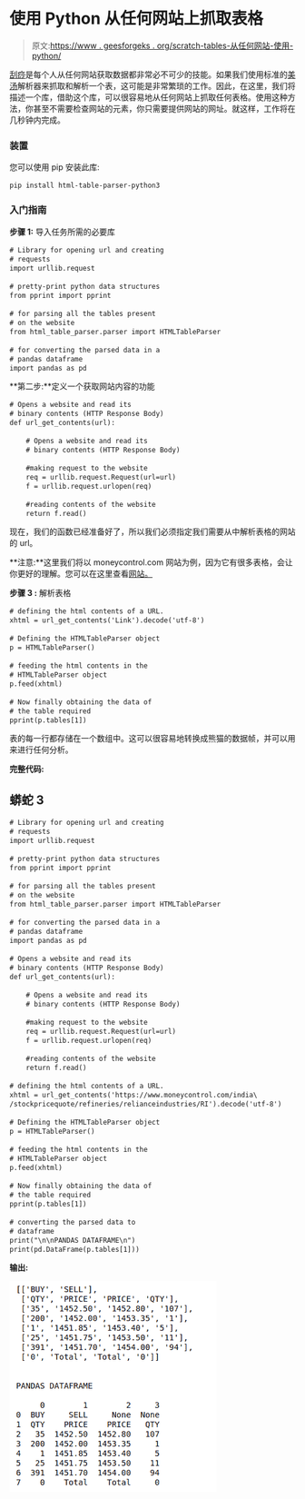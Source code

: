 # 使用 Python 从任何网站上抓取表格

> 原文:[https://www . geesforgeks . org/scratch-tables-从任何网站-使用-python/](https://www.geeksforgeeks.org/scrape-tables-from-any-website-using-python/)

[刮痧](https://www.geeksforgeeks.org/introduction-to-web-scraping/)是每个人从任何网站获取数据都非常必不可少的技能。如果我们使用标准的[美汤](https://www.geeksforgeeks.org/implementing-web-scraping-python-beautiful-soup/)解析器来抓取和解析一个表，这可能是非常繁琐的工作。因此，在这里，我们将描述一个库，借助这个库，可以很容易地从任何网站上抓取任何表格。使用这种方法，你甚至不需要检查网站的元素，你只需要提供网站的网址。就这样，工作将在几秒钟内完成。

### 装置

您可以使用 pip 安装此库:

```
pip install html-table-parser-python3
```

### 入门指南

**步骤 1:** 导入任务所需的必要库

```
# Library for opening url and creating 
# requests
import urllib.request

# pretty-print python data structures
from pprint import pprint

# for parsing all the tables present 
# on the website
from html_table_parser.parser import HTMLTableParser

# for converting the parsed data in a
# pandas dataframe
import pandas as pd
```

**第二步:**定义一个获取网站内容的功能

```
# Opens a website and read its
# binary contents (HTTP Response Body)
def url_get_contents(url):

    # Opens a website and read its
    # binary contents (HTTP Response Body)

    #making request to the website
    req = urllib.request.Request(url=url)
    f = urllib.request.urlopen(req)

    #reading contents of the website
    return f.read()
```

现在，我们的函数已经准备好了，所以我们必须指定我们需要从中解析表格的网站的 url。

**注意:**这里我们将以 moneycontrol.com 网站为例，因为它有很多表格，会让你更好的理解。您可以在这里查看[网站。](https://www.moneycontrol.com/india/stockpricequote/refineries/relianceindustries/RI)

**步骤 3 :** 解析表格

```
# defining the html contents of a URL.
xhtml = url_get_contents('Link').decode('utf-8')

# Defining the HTMLTableParser object
p = HTMLTableParser()

# feeding the html contents in the
# HTMLTableParser object
p.feed(xhtml)

# Now finally obtaining the data of
# the table required
pprint(p.tables[1])
```

表的每一行都存储在一个数组中。这可以很容易地转换成熊猫的数据帧，并可以用来进行任何分析。

**完整代码:**

## 蟒蛇 3

```
# Library for opening url and creating
# requests
import urllib.request

# pretty-print python data structures
from pprint import pprint

# for parsing all the tables present
# on the website
from html_table_parser.parser import HTMLTableParser

# for converting the parsed data in a
# pandas dataframe
import pandas as pd

# Opens a website and read its
# binary contents (HTTP Response Body)
def url_get_contents(url):

    # Opens a website and read its
    # binary contents (HTTP Response Body)

    #making request to the website
    req = urllib.request.Request(url=url)
    f = urllib.request.urlopen(req)

    #reading contents of the website
    return f.read()

# defining the html contents of a URL.
xhtml = url_get_contents('https://www.moneycontrol.com/india\
/stockpricequote/refineries/relianceindustries/RI').decode('utf-8')

# Defining the HTMLTableParser object
p = HTMLTableParser()

# feeding the html contents in the
# HTMLTableParser object
p.feed(xhtml)

# Now finally obtaining the data of
# the table required
pprint(p.tables[1])

# converting the parsed data to
# dataframe
print("\n\nPANDAS DATAFRAME\n")
print(pd.DataFrame(p.tables[1]))
```

**输出:**

![](img/025e31fe25783d5a34a601cb1da2f89b.png)